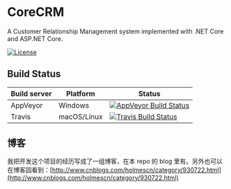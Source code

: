 # CoreCRM

A Customer Relationship Management system implemented with .NET Core and ASP.NET Core.

[![License](https://img.shields.io/badge/License-Apache%202.0-blue.svg)](LICENSE.txt)


## Build Status

| Build server| Platform       | Status |
|-------------|----------------|--------|
| AppVeyor    | Windows        |[![AppVeyor Build Status](https://ci.appveyor.com/api/projects/status/fhhss7dm624hkyjg?svg=true)](https://ci.appveyor.com/project/holmescn/corecrm)|
| Travis      | macOS/Linux    |[![Travis Build Status](https://travis-ci.org/holmescn/CoreCRM.svg?branch=master)](https://www.travis-ci.org/holmescn/CoreCRM)|

## 博客

我把开发这个项目的经历写成了一组博客，在本 repo 的 blog 里有。另外也可以在博客园看到：[http://www.cnblogs.com/holmescn/category/930722.html](http://www.cnblogs.com/holmescn/category/930722.html)


